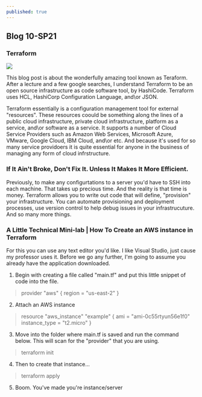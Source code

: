 ```yaml
---
published: true
---
```

## Blog 10-SP21

### Terraform

![]({{site.baseurl}}/https://www.terraform.io/assets/images/og-image-large-e60c82fe.png)

This blog post is about the wonderfully amazing tool known as Teraform. After a lecture and a few google searches, I understand Terraform to be an open source infrastructure as code software tool, by HashiCode. Terraform uses HCL, HashiCorp Configuration Language, and\or JSON. 

Terraform essentially is a configuration management tool for external "resources". These resources coould be something along the lines of a public cloud infrastructure, private cloud infrastructure, platform as a service, and\or software as a service. It supports a number of Cloud Service Providers such as Amazon Web Services, Microsoft Azure, VMware, Google Cloud, IBM Cloud, and\or etc. And because it's used for so many service providoers it is quite essential for anyone in the business of managing any form of cloud infrstructure. 

### If It Ain't Broke, Don't Fix It. Unless It Makes It More Efficient. 

Previously, to make any configurtations to a server you'd have to SSH into each machine. That takes up precious time. And the reality is that time is money. Terraform allows you to write out code that will define, "provision" your infrastructure. You can automate provisioning and deployment processes, use version control to help debug issues in your infrastrucuture. And so many more things. 

### A Little Technical Mini-lab | How To Create an AWS instance in Terraform

For this you can use any text editor you'd like. I like Visual Studio, just cause my professor uses it. Before we go any further, I'm going to assume you already have the application downloaded.

1. Begin with creating a file called "main.tf" and put this little snippet of code into the file. 

> provider "aws" {
  region = "us-east-2"
}

2. Attach an AWS instance

> resource "aws_instance" "example" {
  ami           = "ami-0c55rtyun56e1f0"
  instance_type = "t2.micro"
}

3. Move into the folder where main.tf is saved and run the command below. This will scan for the "provider" that you are using.

> terraform init

4. Then to create that instance...

> terraform apply

5. Boom. You've made you're instance/server
